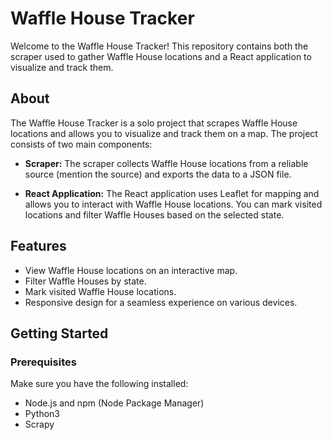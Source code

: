 # Waffle House Tracker

Welcome to the Waffle House Tracker! This repository contains both the scraper used to gather Waffle House locations and a React application to visualize and track them.

## About

The Waffle House Tracker is a solo project that scrapes Waffle House locations and allows you to visualize and track them on a map. The project consists of two main components:

- **Scraper:** The scraper collects Waffle House locations from a reliable source (mention the source) and exports the data to a JSON file.

- **React Application:** The React application uses Leaflet for mapping and allows you to interact with Waffle House locations. You can mark visited locations and filter Waffle Houses based on the selected state.

## Features

- View Waffle House locations on an interactive map.
- Filter Waffle Houses by state.
- Mark visited Waffle House locations.
- Responsive design for a seamless experience on various devices.

## Getting Started

### Prerequisites

Make sure you have the following installed:

- Node.js and npm (Node Package Manager)
- Python3
- Scrapy
